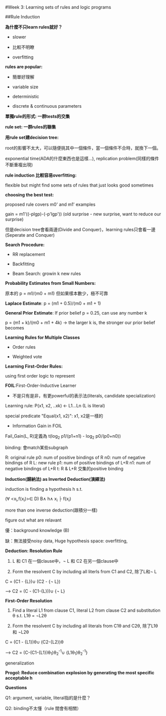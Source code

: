 #Week 3: Learning sets of rules and logic programs

##Rule Induction

**為什麼不只learn rules就好？**

*  slower

*  比較不明瞭

*  overfitting


**rules are popular:**  

*  簡單好理解

*  variable size

*  deterministic

*  discrete & continuous parameters

**單獨rule的形式: 一群tests的交集**  

**rule set: 一群rules的聯集**

**用rule set建decision tree:**    

root的影響不太大，可以隨便挑其中一個條件，當一個條件不合時，就換下一個。

exponential time(ADA的什麼東西也是這樣...), replication problem(同樣的條件不斷重複出現)

**rule induction 比較容易overfitting:**

flexible but might find some sets of rules that just looks good sometimes

**choosing the best test:** 

proposed rule covers m0' and m1' examples

gain = m1'((-plgp)-(-p'lgp'))  (old surprise - new surprise, want to reduce our surprise)

但是decision tree會看兩邊(Divide and Conquer)，learning rules只會看一邊(Seperate and Conquer)

**Search Procedure:**

*  RR replacement

*  Backfitting

*  Beam Search: growin k new rules

**Probability Estimates from Small Numbers:**

原本的 p = m1/(m0 + m1) 但如果樣本數少，極不可靠

<b>Laplace Estimate</b>: p = (m1 + 0.5)/(m0 + m1 + 1) 

<b>General Prior Estimate</b>: If prior belief p = 0.25, can use any number k

p = (m1 + k)/(m0 + m1 + 4k) -> the larger k is, the stronger our prior belief becomes

**Learning Rules for Multiple Classes**

*  Order rules

*  Weighted vote 

**Learning First-Order Rules:**

using first order logic to represent

<b>FOIL</b>:First-Order-Inductive Learner

*  不是只有是非，有更powerful的表示法(literals, candidate specialization)

Learning rule: P(x1, x2, ..xk) <- L1...Ln (L is literal)

special predicate "Equal(x1, x2)": x1, x2是一樣的

*  Information Gain in FOIL

Fail_Gain(L, R)定義為 t(log<sub>2</sub> p1/(p1+n1) - log<sub>2</sub> p0/(p0+n0))

binding: 會match某些subgraph

R: original rule p0: num of positive bindings of R n0: num of negative bindings of R
L: new rule p1: num of positive bindings of L+R n1: num of negative bindings of L+R
t: R & L+R 交集的positive binding

**Induction(歸納法) as Inverted Deduction(演繹法)**

induction is finding a hypothesis h s.t. 

(∀ <x<sub>i</sub>,f(x<sub>i</sub>)>∈ D) B∧ h∧ x<sub>i</sub> ├ f(x<sub>i</sub>)

more than one inverse deduction(跟積分一樣)

figure out what are relavant

優：background knowledge (B)

缺：無法接受noisy data, Huge hypothesis space: overfitting, 

**Deduction: Resolution Rule**

1. L 和 C1 在一個clause中，¬ L 和 C2 在另一個clause中

2. Form the resolvent C by including all literls from C1 and C2, 除了L和¬ L

  C = (C1 - {L})∪ (C2 - {¬ L})

--> C2 = (C - (C1-{L}))∪ {¬ L}

**First-Order Resolution**

1.  Find a literal L1 from clause C1, literal L2 from clause C2 and substitution θ s.t. L1θ = ¬L2θ

2.  Form the resolvent C by including all literals from C1θ and C2θ, 除了L1θ 和 ¬L2θ

C = (C1 - {L1})θ∪ (C2-{L2})θ

--> C2 = (C-(C1-{L1})θ<sub>1</sub>)θ<sub>2</sub><sup>-1</sup>∪ {L1θ<sub>1</sub>)θ<sub>2</sub><sup>-1</sup>}
    
generalization

**Progol: Reduce combination explosion by generating the most specific acceptable h**

**Questions**

Q1: argument, variable, literal指的是什麼？

Q2: binding不太懂（rule 間會有相關）

